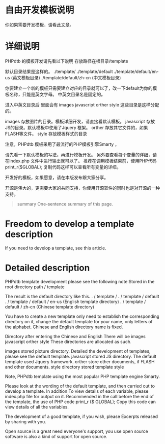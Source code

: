 # 自由开发模板说明 #
你如果需要开发模板，请看此文章。


# 详细说明 #
PHPdtb 的模板开发请先看以下说明
存放路径在根目录/template

默认目录结果是这样的。
./template/
./template/default
./template/default/en-us    (英文模板目录)
./template/default/zh-cn     (中文模板目录)

你要建立一个新的模板只需要建立对应的目录就可以了，改一下default为你的模板名称，只能是英文字母。
中英文目录名是固定的。

进入中英文目录后
里面会有 images javascript orther style
这些目录是这样分配的。

images      存放图片的目录。模板详细开发，请直接看默认模板。
javascript  存放JS的目录。默认模板中使用了Jquery 框架。
orther       存放其它文件的，如果FLASH等文件。
style         存放模板样式的目录

注意，PHPdtb 模板采用了最流行的PHP模板引擎Smarty 。

请先看一下默认模板的写法，再进行模板开发。
另外要查看每个变量的详细，请在index.php 文件中进行输出就可以了。
推荐在调用模板结束前，使用PHP代码 print\_r($GLOBAL);
复制代码这样可以查看所有变量的详细。

开发好的模板，如果愿意，请在本版发布跟大家分享。

开源是伟大的，更需要大家的共同支持，你使用开源软件的同时也是对开源的一种支持。

> summary One-sentence summary of this page.

# Freedom to develop a template description #
If you need to develop a template, see this article.


# Detailed description #
PHPdtb template development please see the following note
Stored in the root directory path / template

The result is the default directory like this.
. / template /
. / template / default
. / template / default / en-us (English template directory)
. / template / default / zh-cn (Chinese template directory)

You have to create a new template only need to establish the corresponding directory on it, change the default template for your name, only letters of the alphabet.
Chinese and English directory name is fixed.

Directory after entering the Chinese and English
There will be images javascript orther style
These directories are allocated as such.

images stored picture directory. Detailed the development of templates, please see the default template.
javascript stored JS directory. The default template used Jquery framework.
orther store other documents, if FLASH and other documents.
style directory stored template style

Note, PHPdtb template using the most popular PHP template engine Smarty.

Please look at the wording of the default template, and then carried out to develop a template.
In addition To view details of each variable, please index.php file for output on it.
Recommended in the call before the end of the template, the use of PHP code print\_r ($ GLOBAL);
Copy this code can view details of all the variables.

The development of a good template, if you wish, please Excerpts released by sharing with you.

Open source is a great need everyone's support, you use open source software is also a kind of support for open source.